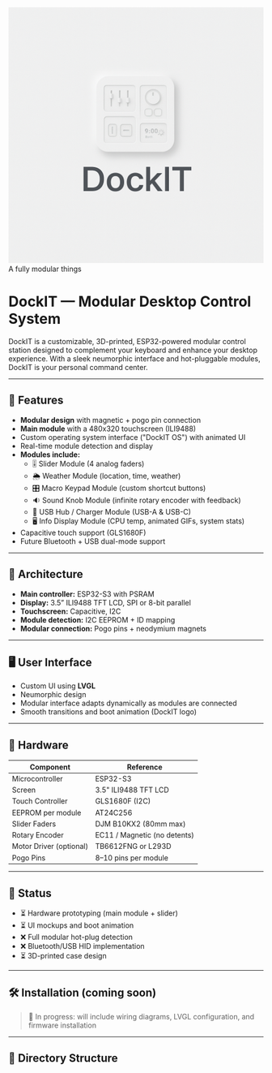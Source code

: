 ![DockIT logo](DockIT_Logo.png)
A fully modular things

# DockIT — Modular Desktop Control System

DockIT is a customizable, 3D-printed, ESP32-powered modular control station designed to complement your keyboard and enhance your desktop experience. With a sleek neumorphic interface and hot-pluggable modules, DockIT is your personal command center.

---

## 🚀 Features

- **Modular design** with magnetic + pogo pin connection
- **Main module** with a 480x320 touchscreen (ILI9488)
- Custom operating system interface ("DockIT OS") with animated UI
- Real-time module detection and display
- **Modules include:**
  - 🎚️ Slider Module (4 analog faders)
  - 🌦️ Weather Module (location, time, weather)
  - 🎛️ Macro Keypad Module (custom shortcut buttons)
  - 🔉 Sound Knob Module (infinite rotary encoder with feedback)
  - 🔌 USB Hub / Charger Module (USB-A & USB-C)
  - 🖥️ Info Display Module (CPU temp, animated GIFs, system stats)
- Capacitive touch support (GLS1680F)
- Future Bluetooth + USB dual-mode support

---

## 🧩 Architecture

- **Main controller:** ESP32-S3 with PSRAM
- **Display:** 3.5” ILI9488 TFT LCD, SPI or 8-bit parallel
- **Touchscreen:** Capacitive, I2C
- **Module detection:** I2C EEPROM + ID mapping
- **Modular connection:** Pogo pins + neodymium magnets

---

## 🖥️ User Interface

- Custom UI using **LVGL**
- Neumorphic design
- Modular interface adapts dynamically as modules are connected
- Smooth transitions and boot animation (DockIT logo)

---

## 🔧 Hardware

| Component        | Reference                  |
|------------------|----------------------------|
| Microcontroller  | ESP32-S3                   |
| Screen           | 3.5" ILI9488 TFT LCD       |
| Touch Controller | GLS1680F (I2C)             |
| EEPROM per module| AT24C256                   |
| Slider Faders    | DJM B10KX2 (80mm max)      |
| Rotary Encoder   | EC11 / Magnetic (no detents)|
| Motor Driver (optional)| TB6612FNG or L293D   |
| Pogo Pins        | 8–10 pins per module       |

---

## 🧪 Status

- ⏳ Hardware prototyping (main module + slider)
- ⏳ UI mockups and boot animation
- ❌ Full modular hot-plug detection
- ❌ Bluetooth/USB HID implementation
- ⏳ 3D-printed case design

---

## 🛠️ Installation (coming soon)

> 🚧 In progress: will include wiring diagrams, LVGL configuration, and firmware installation

---

## 📁 Directory Structure
